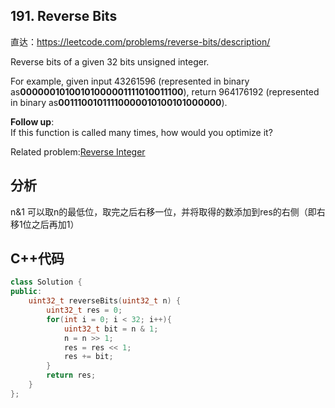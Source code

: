 ## 191. Reverse Bits

直达：https://leetcode.com/problems/reverse-bits/description/

Reverse bits of a given 32 bits unsigned integer.

For example, given input 43261596 \(represented in binary as**00000010100101000001111010011100**\), return 964176192 \(represented in binary as**00111001011110000010100101000000**\).

**Follow up**:  
If this function is called many times, how would you optimize it?

Related problem:[Reverse Integer](https://leetcode.com/problems/reverse-integer/)

## 分析

n&1 可以取n的最低位，取完之后右移一位，并将取得的数添加到res的右侧（即右移1位之后再加1）

## C++代码

```cpp
class Solution {
public:
    uint32_t reverseBits(uint32_t n) {
        uint32_t res = 0;
        for(int i = 0; i < 32; i++){
            uint32_t bit = n & 1;
            n = n >> 1;
            res = res << 1;
            res += bit;
        }
        return res;
    }
};
```



